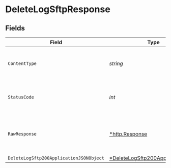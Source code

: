 # DeleteLogSftpResponse


## Fields

| Field                                                                                          | Type                                                                                           | Required                                                                                       | Description                                                                                    |
| ---------------------------------------------------------------------------------------------- | ---------------------------------------------------------------------------------------------- | ---------------------------------------------------------------------------------------------- | ---------------------------------------------------------------------------------------------- |
| `ContentType`                                                                                  | *string*                                                                                       | :heavy_check_mark:                                                                             | HTTP response content type for this operation                                                  |
| `StatusCode`                                                                                   | *int*                                                                                          | :heavy_check_mark:                                                                             | HTTP response status code for this operation                                                   |
| `RawResponse`                                                                                  | [*http.Response](https://pkg.go.dev/net/http#Response)                                         | :heavy_minus_sign:                                                                             | Raw HTTP response; suitable for custom response parsing                                        |
| `DeleteLogSftp200ApplicationJSONObject`                                                        | [*DeleteLogSftp200ApplicationJSON](../../models/operations/deletelogsftp200applicationjson.md) | :heavy_minus_sign:                                                                             | OK                                                                                             |